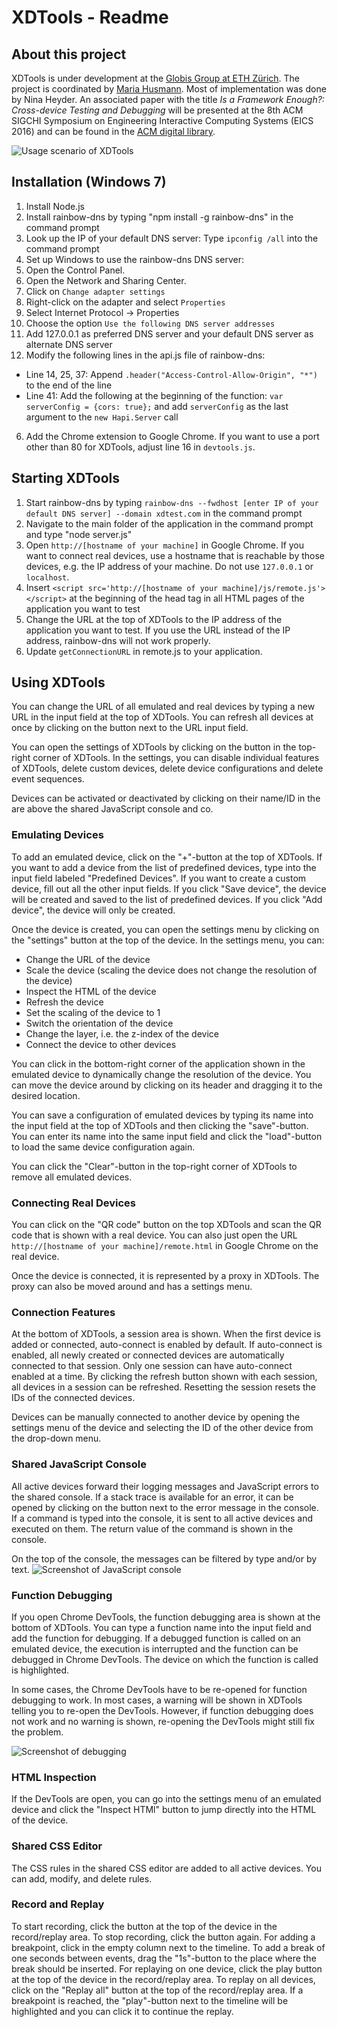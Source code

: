 # XDTools - Readme

## About this project
XDTools is under development at the [Globis Group at ETH Zürich](https://globis.ethz.ch). The project is coordinated by [Maria Husmann](https://globis.ethz.ch/#!/person/maria-husmann/). Most of implementation was done by Nina Heyder. An associated paper with the title *Is a Framework Enough?: Cross-device Testing and Debugging* will be presented at the 8th ACM SIGCHI Symposium on Engineering Interactive Computing Systems (EICS 2016) and can be found in the [ACM digital library](http://dl.acm.org/citation.cfm?id=2933249&CFID=634558376).

![Usage scenario of XDTools](screenshots/scenario.png)

## Installation (Windows 7)

1. Install Node.js
2. Install rainbow-dns by typing "npm install -g rainbow-dns" in the command prompt
3. Look up the IP of your default DNS server: Type `ipconfig /all` into the command prompt
4. Set up Windows to use the rainbow-dns DNS server:
  1. Open the Control Panel.
  2. Open the Network and Sharing Center.
  3. Click on `Change adapter settings`
  4. Right-click on the adapter and select `Properties`
  5. Select Internet Protocol -> Properties
  6. Choose the option `Use the following DNS server addresses`
  7. Add 127.0.0.1 as preferred DNS server and your default DNS server as alternate DNS server
5. Modify the following lines in the api.js file of rainbow-dns:
  - Line 14, 25, 37: Append `.header("Access-Control-Allow-Origin", "*")` to the end of the line
  - Line 41: Add the following at the beginning of the function: `var serverConfig = {cors: true};` and add `serverConfig` as the last argument to the `new Hapi.Server` call
6. Add the Chrome extension to Google Chrome. If you want to use a port other than 80 for XDTools, adjust line 16 in `devtools.js`.  

## Starting XDTools

1. Start rainbow-dns by typing `rainbow-dns --fwdhost [enter IP of your default DNS server] --domain xdtest.com` in the command prompt
2. Navigate to the main folder of the application in the command prompt and type "node server.js"
3. Open `http://[hostname of your machine]` in Google Chrome. If you want to connect real devices, use a hostname that is reachable by those devices, e.g. the IP address of your machine. Do not use `127.0.0.1` or `localhost`.
4. Insert `<script src='http://[hostname of your machine]/js/remote.js'></script>` at the beginning of the head tag in all HTML pages of the application you want to test
5. Change the URL at the top of XDTools to the IP address of the application you want to test. If you use the URL instead of the IP address, rainbow-dns will not work properly.
6. Update `getConnectionURL` in remote.js to your application. 

## Using XDTools

You can change the URL of all emulated and real devices by typing a new URL in the input field at the top of XDTools. You can refresh all devices at once by clicking on the button next to the URL input field.

You can open the settings of XDTools by clicking on the button in the top-right corner of XDTools. In the settings, you can disable individual features of XDTools, delete custom devices, delete device configurations and delete event sequences.

Devices can be activated or deactivated by clicking on their name/ID in the are above the shared JavaScript console and co.

### Emulating Devices

To add an emulated device, click on the "+"-button at the top of XDTools. If you want to add a device from the list of predefined devices, type into the input field labeled "Predefined Devices". 
If you want to create a custom device, fill out all the other input fields. If you click "Save device", the device will be created and saved to the list of predefined devices. 
If you click "Add device", the device will only be created.

Once the device is created, you can open the settings menu by clicking on the "settings" button at the top of the device. In the settings menu, you can:
- Change the URL of the device
- Scale the device (scaling the device does not change the resolution of the device)
- Inspect the HTML of the device
- Refresh the device
- Set the scaling of the device to 1
- Switch the orientation of the device
- Change the layer, i.e. the z-index of the device
- Connect the device to other devices


You can click in the bottom-right corner of the application shown in the emulated device to dynamically change the resolution of the device.
You can move the device around by clicking on its header and dragging it to the desired location.

You can save a configuration of emulated devices by typing its name into the input field at the top of XDTools and then clicking the "save"-button. You can enter its name into the same input field and click the "load"-button to load the same device configuration again.

You can click the "Clear"-button in the top-right corner of XDTools to remove all emulated devices.

### Connecting Real Devices

You can click on the "QR code" button on the top XDTools and scan the QR code that is shown with a real device. You can also just open the URL `http://[hostname of your machine]/remote.html` in Google Chrome on the real device.

Once the device is connected, it is represented by a proxy in XDTools. The proxy can also be moved around and has a settings menu.

### Connection Features

At the bottom of XDTools, a session area is shown. When the first device is added or connected, auto-connect is enabled by default.
If auto-connect is enabled, all newly created or connected devices are automatically connected to that session. Only one session can have auto-connect enabled at a time.
By clicking the refresh button shown with each session, all devices in a session can be refreshed. Resetting the session resets the IDs of the connected devices.

Devices can be manually connected to another device by opening the settings menu of the device and selecting the ID of the other device from the drop-down menu.

### Shared JavaScript Console

All active devices forward their logging messages and JavaScript errors to the shared console. If a stack trace is available for an error, it can be opened by clicking on the button next to the error message in the console.
If a command is typed into the console, it is sent to all active devices and executed on them. The return value of the command is shown in the console.

On the top of the console, the messages can be filtered by type and/or by text.
![Screenshot of JavaScript console](screenshots/js_console.png)

### Function Debugging

If you open Chrome DevTools, the function debugging area is shown at the bottom of XDTools. You can type a function name into the input field and add the function for debugging.
If a debugged function is called on an emulated device, the execution is interrupted and the function can be debugged in Chrome DevTools. The device on which the function is called is highlighted.

In some cases, the Chrome DevTools have to be re-opened for function debugging to work. In most cases, a warning will be shown in XDTools telling you to re-open the DevTools.
However, if function debugging does not work and no warning is shown, re-opening the DevTools might still fix the problem.

![Screenshot of debugging](screenshots/debugging.png)


### HTML Inspection

If the DevTools are open, you can go into the settings menu of an emulated device and click the "Inspect HTMl" button to jump directly into the HTML of the device.

### Shared CSS Editor

The CSS rules in the shared CSS editor are added to all active devices. You can add, modify, and delete rules.

### Record and Replay

To start recording, click the button at the top of the device in the record/replay area. To stop recording, click the button again.
For adding a breakpoint, click in the empty column next to the timeline. To add a break of one seconds between events, drag the "1s"-button to the place where the break should be inserted.
For replaying on one device, click the play button at the top of the device in the record/replay area. To replay on all devices, click on the "Replay all" button at the top of the record/replay area.
If a breakpoint is reached, the "play"-button next to the timeline will be highlighted and you can click it to continue the replay.
